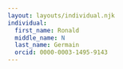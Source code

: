 ```yaml
---
layout: layouts/individual.njk
individual:
  first_name: Ronald
  middle_name: N
  last_name: Germain
  orcid: 0000-0003-1495-9143
---
```

